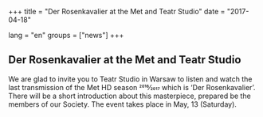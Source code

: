 +++
title = "Der Rosenkavalier at the Met and Teatr Studio"
date = "2017-04-18"

lang = "en"
groups = ["news"]
+++

## Der Rosenkavalier at the Met and Teatr Studio

We are glad to invite you to Teatr Studio in Warsaw to listen and watch the last transmission of the Met HD season 2016⁄2017 which is ‘Der Rosenkavalier’. There will be a short introduction about this masterpiece, prepared be the members of our Society. The event takes place in May, 13 (Saturday).

